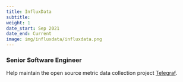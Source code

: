 ```yaml
---
title: InfluxData
subtitle:
weight: 1
date_start: Sep 2021
date_end: Current
image: img/influxdata/influxdata.png
---
```


### Senior Software Engineer

Help maintain the open source metric data collection project
[Telegraf](https://www.influxdata.com/time-series-platform/telegraf/).
